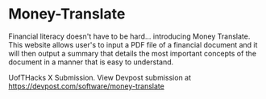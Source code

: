 # Money-Translate
Financial literacy doesn't have to be hard... introducing Money Translate. This website allows user's to input a PDF file of a financial document and it will then output a summary that details the most important concepts of the document in a manner that is easy to understand.




UofTHacks X Submission. View Devpost submission at https://devpost.com/software/money-translate


